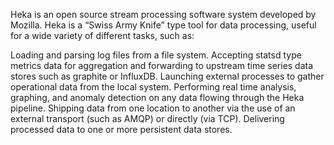 Heka is an open source stream processing software system developed by Mozilla. Heka is a “Swiss Army Knife” type tool for data processing, useful for a wide variety of different tasks, such as:

Loading and parsing log files from a file system.
Accepting statsd type metrics data for aggregation and forwarding to upstream time series data stores such as graphite or InfluxDB.
Launching external processes to gather operational data from the local system.
Performing real time analysis, graphing, and anomaly detection on any data flowing through the Heka pipeline.
Shipping data from one location to another via the use of an external transport (such as AMQP) or directly (via TCP).
Delivering processed data to one or more persistent data stores.
